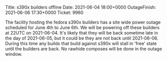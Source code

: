Title: s390x builders offline
Date: 2021-06-04 18:00+0000
OutageFinish: 2021-06-06 17:30+0000
Ticket: 9960

The facility hosting the fedora s390x builders has a site wide
power outage scheduled for June 4th to June 6th. We will be
powering off these builders at 22UTC on 2021-06-04.
It's likely that they will be back sometime late in the day of 2021-06-05,
but it could be they are not back until 2021-06-06.
During this time any builds that build against s390x will stall
in 'free' state until the builders are back.
No rawhide composes will be done in the outage window.
